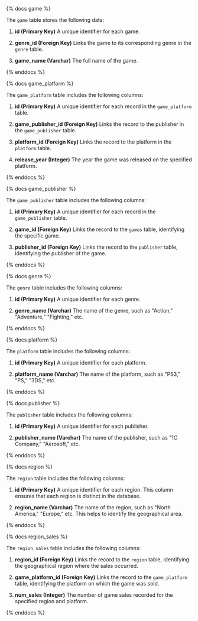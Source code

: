{% docs game %}

The `game` table stores the following data:

1. **id (Primary Key)**
    A unique identifier for each game.

2. **genre_id (Foreign Key)**
    Links the game to its corresponding genre in the `genre` table.

3. **game_name (Varchar)**
    The full name of the game.

{% enddocs %}


{% docs game_platform %}

The `game_platform` table includes the following columns:

1. **id (Primary Key)**
    A unique identifier for each record in the `game_platform` table.

2. **game_publisher_id (Foreign Key)**
    Links the record to the publisher in the `game_publisher` table.

3. **platform_id (Foreign Key)**
    Links the record to the platform in the `platform` table.

4. **release_year (Integer)**
    The year the game was released on the specified platform.

{% enddocs %}


{% docs game_publisher %}

The `game_publisher` table includes the following columns:

1. **id (Primary Key)**
    A unique identifier for each record in the `game_publisher` table.

2. **game_id (Foreign Key)**
    Links the record to the `games` table, identifying the specific game.

3. **publisher_id (Foreign Key)**
    Links the record to the `publisher` table, identifying the publisher of the game.

{% enddocs %}


{% docs genre %}

The `genre` table includes the following columns:

1. **id (Primary Key)**
    A unique identifier for each genre.

2. **genre_name (Varchar)**
    The name of the genre, such as "Action," "Adventure," "Fighting," etc.

{% enddocs %}


{% docs platform %}

The `platform` table includes the following columns:

1. **id (Primary Key)**
    A unique identifier for each platform.

2. **platform_name (Varchar)**
    The name of the platform, such as "PS3," "PS," "3DS," etc.

{% enddocs %}


{% docs publisher %}

The `publisher` table includes the following columns:

1. **id (Primary Key)**
    A unique identifier for each publisher.

2. **publisher_name (Varchar)**
    The name of the publisher, such as "1C Company," "Aerosoft," etc.

{% enddocs %}


{% docs region %}

The `region` table includes the following columns:

1. **id (Primary Key)**
    A unique identifier for each region. This column ensures that each region is distinct in the database.

2. **region_name (Varchar)**
    The name of the region, such as "North America," "Europe," etc. This helps to identify the geographical area.

{% enddocs %}


{% docs region_sales %}

The `region_sales` table includes the following columns:

1. **region_id (Foreign Key)**
    Links the record to the `region` table, identifying the geographical region where the sales occurred.

2. **game_platform_id (Foreign Key)**
    Links the record to the `game_platform` table, identifying the platform on which the game was sold.

3. **num_sales (Integer)**
    The number of game sales recorded for the specified region and platform.

{% enddocs %}